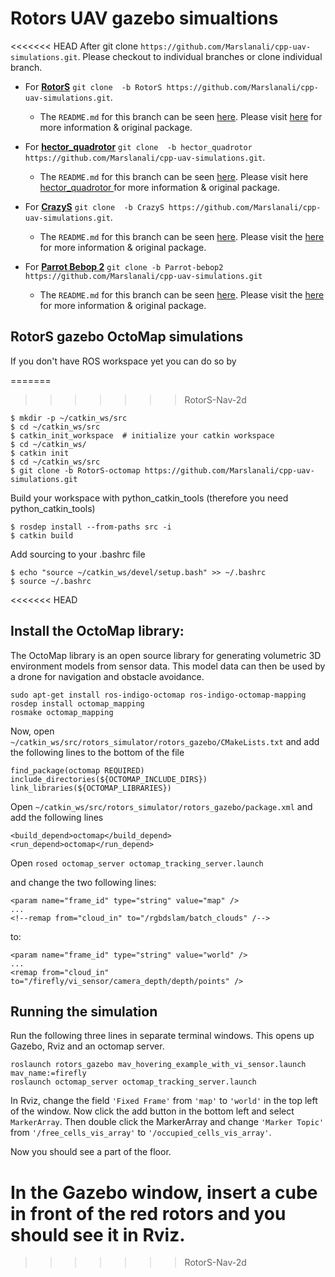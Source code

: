 # Rotors UAV gazebo simualtions

<<<<<<< HEAD
After git clone `https://github.com/Marslanali/cpp-uav-simulations.git`. Please checkout to individual branches or clone individual branch.

* For **<a href="https://github.com/Marslanali/cpp-uav-simulations/tree/RotorS-develop">RotorS</a>** `git clone  -b RotorS https://github.com/Marslanali/cpp-uav-simulations.git`.

    * The `README.md` for this branch can be seen <a href="https://github.com/Marslanali/cpp-uav-simulations/tree/RotorS">here</a>. Please visit <a href="https://github.com/ethz-asl/rotors_simulator">here</a> for more information & original package.


* For **<a href="https://github.com/Marslanali/cpp-uav-simulations/tree/hector_quadrotor-develop">hector_quadrotor</a>** `git clone  -b hector_quadrotor https://github.com/Marslanali/cpp-uav-simulations.git`.

    * The `README.md` for this branch can be seen <a href="https://github.com/Marslanali/cpp-uav-simulations/tree/hector_quadrotor-develop">here</a>. Please visit  here <a href="http://wiki.ros.org/hector_quadrotor">hector_quadrotor </a> for more information & original package.


* For **<a href="https://github.com/Marslanali/cpp-uav-simulations/tree/hector_quadrotor">CrazyS</a>** `git clone  -b CrazyS https://github.com/Marslanali/cpp-uav-simulations.git`.

    * The `README.md` for this branch can be seen <a href="https://github.com/Marslanali/cpp-uav-simulations/tree/hector_quadrotor">here</a>. Please visit the <a href="https://github.com/gsilano/CrazyS">here</a> for more information & original package.


* For **<a href="https://github.com/Marslanali/cpp-uav-simulations/tree/hector_quadrotor">Parrot Bebop 2</a>** `git clone -b Parrot-bebop2 https://github.com/Marslanali/cpp-uav-simulations.git `

    * The `README.md` for this branch can be seen  <a href="https://github.com/Marslanali/cpp-uav-simulations/tree/Parrot-bebop2">here</a>. Please visit the <a href="https://github.com/gsilano/BebopS">here</a> for more information & original package.


## RotorS gazebo OctoMap simulations

If you don't have ROS workspace yet you can do so by

=======
>>>>>>> RotorS-Nav-2d
```
$ mkdir -p ~/catkin_ws/src
$ cd ~/catkin_ws/src
$ catkin_init_workspace  # initialize your catkin workspace
$ cd ~/catkin_ws/
$ catkin init
$ cd ~/catkin_ws/src
$ git clone -b RotorS-octomap https://github.com/Marslanali/cpp-uav-simulations.git

```

Build your workspace with python_catkin_tools (therefore you need python_catkin_tools)

```
$ rosdep install --from-paths src -i
$ catkin build
```

Add sourcing to your .bashrc file

```
$ echo "source ~/catkin_ws/devel/setup.bash" >> ~/.bashrc
$ source ~/.bashrc
```
<<<<<<< HEAD

## Install the OctoMap library:

The OctoMap library is an open source library for generating volumetric 3D environment models from sensor data. This model data can then be used by a drone for navigation and obstacle avoidance.

```
sudo apt-get install ros-indigo-octomap ros-indigo-octomap-mapping
rosdep install octomap_mapping
rosmake octomap_mapping
```

Now, open `~/catkin_ws/src/rotors_simulator/rotors_gazebo/CMakeLists.txt` and add the following lines to the bottom of the file

```
find_package(octomap REQUIRED)
include_directories(${OCTOMAP_INCLUDE_DIRS})
link_libraries(${OCTOMAP_LIBRARIES})
```

Open `~/catkin_ws/src/rotors_simulator/rotors_gazebo/package.xml` and add the following lines

```
<build_depend>octomap</build_depend>
<run_depend>octomap</run_depend>
```

Open `rosed octomap_server octomap_tracking_server.launch`

and change the two following lines:

```
<param name="frame_id" type="string" value="map" />
...
<!--remap from="cloud_in" to="/rgbdslam/batch_clouds" /-->
```

to:

```
<param name="frame_id" type="string" value="world" />
...
<remap from="cloud_in" to="/firefly/vi_sensor/camera_depth/depth/points" />
```

## Running the simulation

Run the following three lines in separate terminal windows. This opens up Gazebo, Rviz and an octomap server.

```
roslaunch rotors_gazebo mav_hovering_example_with_vi_sensor.launch  mav_name:=firefly
roslaunch octomap_server octomap_tracking_server.launch
```

In Rviz, change the field `'Fixed Frame'` from `'map'` to `'world'` in the top left of the window. Now click the add button in the bottom left and select `MarkerArray`. Then double click the MarkerArray and change `'Marker Topic'` from `'/free_cells_vis_array'` to `'/occupied_cells_vis_array'`.

Now you should see a part of the floor.

In the Gazebo window, insert a cube in front of the red rotors and you should see it in Rviz.
=======
>>>>>>> RotorS-Nav-2d
